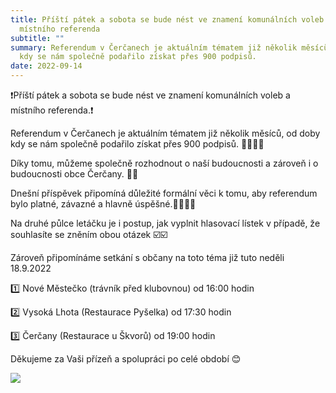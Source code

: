 ```yaml
---
title: Příští pátek a sobota se bude nést ve znamení komunálních voleb a
  místního referenda
subtitle: ""
summary: Referendum v Čerčanech je aktuálním tématem již několik měsíců, od doby
  kdy se nám společně podařilo získat přes 900 podpisů.
date: 2022-09-14
---
```

❗️Příští pátek a sobota se bude nést ve znamení komunálních voleb a místního referenda.❗️

Referendum v Čerčanech je aktuálním tématem již několik měsíců, od doby kdy se nám společně podařilo získat přes 900 podpisů. ✍🏻✍🏻

Díky tomu, můžeme společně rozhodnout o naší budoucnosti a zároveň i o budoucnosti obce Čerčany. 🙏🏻

Dnešní příspěvek připomíná důležité formální věci k tomu, aby referendum bylo platné, závazné a hlavně úspěšné.☝🏻👏🏻

Na druhé půlce letáčku je i postup, jak vyplnit hlasovací lístek v případě, že souhlasíte se zněním obou otázek ☑️☑️

Zároveň připomínáme setkání s občany na toto téma již tuto neděli 18.9.2022

1️⃣ Nové Městečko (trávník před klubovnou) od 16:00 hodin

2️⃣ Vysoká Lhota (Restaurace Pyšelka) od 17:30 hodin

3️⃣ Čerčany (Restaurace u Škvorů) od 19:00 hodin

Děkujeme za Vaši přízeň a spolupráci po celé období 😊

![](/img/jak-vyplnit-referendum.jpeg)